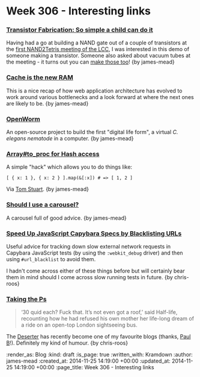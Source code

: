 Week 306 - Interesting links
============================

### [Transistor Fabrication: So simple a child can do it](http://hackaday.com/2010/05/13/transistor-fabrication-so-simple-a-child-can-do-it/)

Having had a go at building a NAND gate out of a couple of transistors at the [first NAND2Tetris meeting of the LCC](https://groups.google.com/forum/#!msg/london-computation-club/oiTVvGynzYs/sHX7SRVXy3IJ), I was interested in this demo of someone making a transistor. Someone also asked about vacuum tubes at the meeting - it turns out you can [make those too](http://hackaday.com/2014/11/21/artisanal-vacuum-tubes-hackaday-shows-you-how/)! {by james-mead}


### [Cache is the new RAM](http://blog.memsql.com/cache-is-the-new-ram/)

This is a nice recap of how web application architecture has evolved to work around various bottlenecks and a look forward at where the next ones are likely to be. {by james-mead}


### [OpenWorm](http://www.openworm.org/)

An open-source project to build the first "digital life form", a virtual _C. elegans nematode_ in a computer. {by james-mead}


### [Array#to_proc for Hash access](http://thepugautomatic.com/2014/11/array-to-proc-for-hash-access/)

A simple "hack" which allows you to do things like:

    [ { x: 1 }, { x: 2 } ].map(&[:x]) # => [ 1, 2 ]

Via [Tom Stuart](http://codon.com). {by james-mead}


### [Should I use a carousel?](http://shouldiuseacarousel.com/)

A carousel full of good advice. {by james-mead}


### [Speed Up JavaScript Capybara Specs by Blacklisting URLs](http://robots.thoughtbot.com/speed-up-javascript-capybara-specs-by-blacklisting-urls)

Useful advice for tracking down slow external network requests in Capybara JavaScript tests (by using the `:webkit_debug` driver) and then using `#url_blacklist` to avoid them.

I hadn't come across either of these things before but will certainly bear them in mind should I come across slow running tests in future. {by chris-roos}


### [Taking the Ps](http://deserter.co.uk/2014/11/taking-the-ps/)

> ‘30 quid each? Fuck that. It’s not even got a roof,’ said Half-life, recounting how he had refused his own mother her life-long dream of a ride on an open-top London sightseeing bus.

The [Deserter][] has recently become one of my favourite blogs (thanks, [Paul B][]!). Definitely my kind of humour. {by chris-roos}

[Deserter]: http://deserter.co.uk/
[Paul B]: http://po-ru.com/

:render_as: Blog
:kind: draft
:is_page: true
:written_with: Kramdown
:author: james-mead
:created_at: 2014-11-25 14:19:00 +00:00
:updated_at: 2014-11-25 14:19:00 +00:00
:page_title: Week 306 - Interesting links

